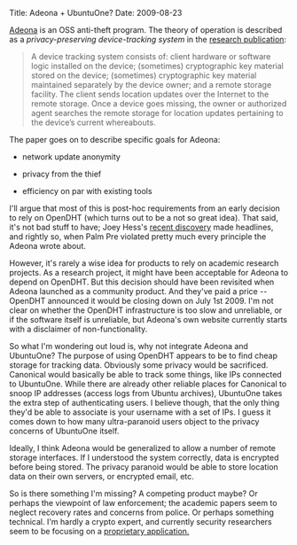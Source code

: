 Title: Adeona + UbuntuOne?
Date: 2009-08-23

[Adeona][1] is an OSS anti-theft program. The theory of operation is described
as a _privacy-preserving device-tracking system_ in the [research
publication][2]:

> A device tracking system consists of: client hardware or software logic
installed on the device; (sometimes) cryptographic key material stored on the
device; (sometimes) cryptographic key material maintained separately by the
device owner; and a remote storage facility. The client sends location updates
over the Internet to the remote storage. Once a device goes missing, the owner
or authorized agent searches the remote storage for location updates
pertaining to the device’s current whereabouts.

The paper goes on to describe specific goals for Adeona:

  * network update anonymity

  * privacy from the thief

  * efficiency on par with existing tools

I'll argue that most of this is post-hoc requirements from an early decision
to rely on OpenDHT (which turns out to be a not so great idea). That said,
it's not bad stuff to have; Joey Hess's [recent discovery][3] made headlines,
and rightly so, when Palm Pre violated pretty much every principle the Adeona
wrote about.

However, it's rarely a wise idea for products to rely on academic research
projects. As a research project, it might have been acceptable for Adeona to
depend on OpenDHT. But this decision should have been revisited when Adeona
launched as a community product. And they've paid a price -- OpenDHT announced
it would be closing down on July 1st 2009. I'm not clear on whether the
OpenDHT infrastructure is too slow and unreliable, or if the software itself
is unreliable, but Adeona's own website currently starts with a disclaimer of
non-functionality.

So what I'm wondering out loud is, why not integrate Adeona and UbuntuOne? The
purpose of using OpenDHT appears to be to find cheap storage for tracking
data. Obviously some privacy would be sacrificed. Canonical would basically be
able to track some things, like IPs connected to UbuntuOne. While there are
already other reliable places for Canonical to snoop IP addresses (access logs
from Ubuntu archives), UbuntuOne takes the extra step of authenticating users.
I believe though, that the only thing they'd be able to associate is your
username with a set of IPs. I guess it comes down to how many ultra-paranoid
users object to the privacy concerns of UbuntuOne itself.

Ideally, I think Adeona would be generalized to allow a number of remote
storage interfaces. If I understood the system correctly, data is encrypted
before being stored. The privacy paranoid would be able to store location data
on their own servers, or encrypted email, etc.

So is there something I'm missing? A competing product maybe? Or perhaps the
viewpoint of law enforcement; the academic papers seem to neglect recovery
rates and concerns from police. Or perhaps something technical. I'm hardly a
crypto expert, and currently security researchers seem to be focusing on a
[proprietary application.][4]

   [1]: http://adeona.cs.washington.edu/

   [2]: http://adeona.cs.washington.edu/papers/adeona-usenixsecurity08.pdf

   [3]: kitenet.net/~joey/blog/entry/Palm_Pre_privacy

   [4]: http://www.google.com/hostednews/ap/article/ALeqM5gDEcxr3CSkM0RlVSqVzNWlccf6XwD99P33N82

